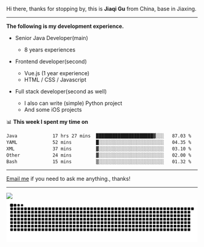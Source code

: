 Hi there, thanks for stopping by, this is **Jiaqi Gu** from China, base in Jiaxing.

---

**The following is my development experience.**

- Senior Java Developer(main)
  - 8 years experiences

- Frontend developer(second)
  - Vue.js (1 year experience)
  - HTML / CSS / Javascript
  
- Full stack developer(second as well)
  - I also can write (simple) Python project
  - And some iOS projects

📊 **This week I spent my time on**
<!--START_SECTION:waka-->

```txt
Java             17 hrs 27 mins  █████████████████████▓░░░   87.03 %
YAML             52 mins         █░░░░░░░░░░░░░░░░░░░░░░░░   04.35 %
XML              37 mins         ▓░░░░░░░░░░░░░░░░░░░░░░░░   03.10 %
Other            24 mins         ▓░░░░░░░░░░░░░░░░░░░░░░░░   02.00 %
Bash             15 mins         ▒░░░░░░░░░░░░░░░░░░░░░░░░   01.32 %
```

<!--END_SECTION:waka-->

---

[Email me](mailto:htk2klwgr@mozmail.com?subject=Hiring_from_GitHub) if you need to ask me anything., thanks!

---

![]( https://visitor-badge.glitch.me/badge?page_id=githubgujiaqi)
![]( https://github.com/droid-Q/droid-Q/raw/output/github-contribution-grid-snake.svg#gh-dark-mode-only)
